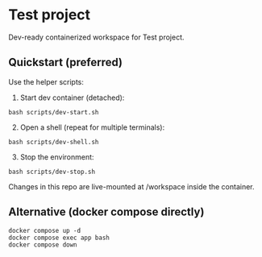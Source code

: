# Test project

Dev-ready containerized workspace for Test project.

## Quickstart (preferred)

Use the helper scripts:

1) Start dev container (detached):

```
bash scripts/dev-start.sh
```

2) Open a shell (repeat for multiple terminals):

```
bash scripts/dev-shell.sh
```

3) Stop the environment:

```
bash scripts/dev-stop.sh
```

Changes in this repo are live-mounted at /workspace inside the container.

## Alternative (docker compose directly)

```
docker compose up -d
docker compose exec app bash
docker compose down
```

